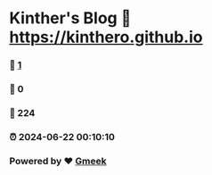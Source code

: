# Kinther's Blog :link: https://kinthero.github.io 
### :page_facing_up: [1](https://kinthero.github.io/tag.html) 
### :speech_balloon: 0 
### :hibiscus: 224 
### :alarm_clock: 2024-06-22 00:10:10 
### Powered by :heart: [Gmeek](https://github.com/Meekdai/Gmeek)
